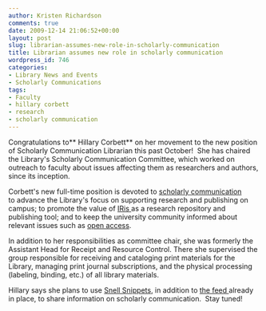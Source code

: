 ```yaml
---
author: Kristen Richardson
comments: true
date: 2009-12-14 21:06:52+00:00
layout: post
slug: librarian-assumes-new-role-in-scholarly-communication
title: Librarian assumes new role in scholarly communication
wordpress_id: 746
categories:
- Library News and Events
- Scholarly Communications
tags:
- Faculty
- hillary corbett
- research
- scholarly communication
---
```


Congratulations to** Hillary Corbett** on her movement to the new position of Scholarly Communication Librarian this past October!  She has chaired the Library's Scholarly Communication Committee, which worked on outreach to faculty about issues affecting them as researchers and authors, since its inception.

Corbett's new full-time position is devoted to [scholarly communication](http://www.lib.neu.edu/services/scholarly/) to advance the Library's focus on supporting research and publishing on campus; to promote the value of [IRis ](http://www.lib.neu.edu/about_us/iris/)as a research repository and publishing tool; and to keep the university community informed about relevant issues such as [open access](http://www.lib.neu.edu/services/scholarly/for_faculty/open_access/).

In addition to her responsibilities as committee chair, she was formerly the Assistant Head for Receipt and Resource Control. There she supervised the group responsible for receiving and cataloging print materials for the Library, managing print journal subscriptions, and the physical processing (labeling, binding, etc.) of all library materials.

Hillary says she plans to use [Snell Snippets](http://www.lib.neu.edu/snippets), in addition to [the feed ](http://delicious.com/sc.at.neu)already in place, to share information on scholarly communication.  Stay tuned!
